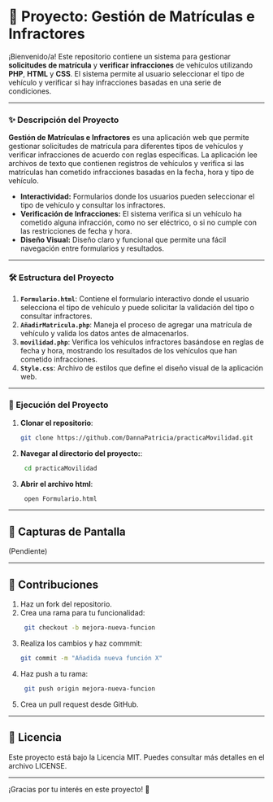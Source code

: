 # 🚗 Proyecto: Gestión de Matrículas e Infractores

¡Bienvenido/a! Este repositorio contiene un sistema para gestionar **solicitudes de matrícula** y **verificar infracciones** de vehículos utilizando **PHP**, **HTML** y **CSS**. El sistema permite al usuario seleccionar el tipo de vehículo y verificar si hay infracciones basadas en una serie de condiciones.

---

### ✨ Descripción del Proyecto

**Gestión de Matrículas e Infractores** es una aplicación web que permite gestionar solicitudes de matrícula para diferentes tipos de vehículos y verificar infracciones de acuerdo con reglas específicas. La aplicación lee archivos de texto que contienen registros de vehículos y verifica si las matrículas han cometido infracciones basadas en la fecha, hora y tipo de vehículo.

- **Interactividad:** Formularios donde los usuarios pueden seleccionar el tipo de vehículo y consultar los infractores.
- **Verificación de Infracciones:** El sistema verifica si un vehículo ha cometido alguna infracción, como no ser eléctrico, o si no cumple con las restricciones de fecha y hora.
- **Diseño Visual:** Diseño claro y funcional que permite una fácil navegación entre formularios y resultados.

---

### 🛠️ Estructura del Proyecto

1. **`Formulario.html`**: Contiene el formulario interactivo donde el usuario selecciona el tipo de vehículo y puede solicitar la validación del tipo o consultar infractores.
2. **`AñadirMatricula.php`**: Maneja el proceso de agregar una matrícula de vehículo y valida los datos antes de almacenarlos.
3. **`movilidad.php`**: Verifica los vehículos infractores basándose en reglas de fecha y hora, mostrando los resultados de los vehículos que han cometido infracciones.
4. **`Style.css`**: Archivo de estilos que define el diseño visual de la aplicación web.

---

### 🚀 Ejecución del Proyecto

1. **Clonar el repositorio**:
   ```bash
   git clone https://github.com/DannaPatricia/practicaMovilidad.git
2. **Navegar al directorio del proyecto:**:
   ```bash
    cd practicaMovilidad
3. **Abrir el archivo html**:
   ```bash
    open Formulario.html
   
---

## 🎨 Capturas de Pantalla

(Pendiente)

---

## 🤝 Contribuciones

1. Haz un fork del repositorio.
2. Crea una rama para tu funcionalidad:
   ```bash
    git checkout -b mejora-nueva-funcion
3. Realiza los cambios y haz commmit:
   ```bash
   git commit -m "Añadida nueva función X"
4. Haz push a tu rama:
   ```bash
    git push origin mejora-nueva-funcion
5. Crea un pull request desde GitHub.

---

## 📜 Licencia
Este proyecto está bajo la Licencia MIT. Puedes consultar más detalles en el archivo LICENSE.

---

¡Gracias por tu interés en este proyecto! 🚀

